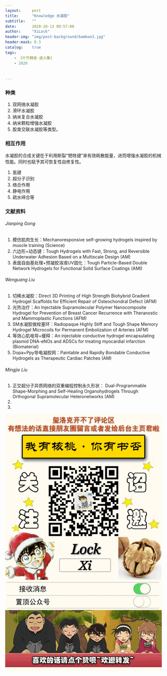 ```yaml
---
layout:     post
title:      "Knowledge 水凝胶"
subtitle:   ""
date:       2020-10-13 09:57:00
author:     "XiLock"
header-img: "img/post-background/bamboo3.jpg"
header-mask: 0.3
catalog:    true
tags:
    - 《斤竹精舍·遂火集》
    - 2020


---
```


### 种类
1. 双网络水凝胶
1. 滑环水凝胶
1. 纳米复合水凝胶
1. 纳米颗粒增强水凝胶
1. 胶束交联水凝胶等类型。

### 相互作用
水凝胶的合成关键在于利用断裂“牺牲键”来有效耗散能量，进而增强水凝胶的机械性能。同时也赋予其可恢复性自修复性。

1. 氢键
1. 超分子识别
1. 络合作用
1. 静电作用
1. 疏水缔合等

### 文献资料
###### Jianping Gong
1. 模仿肌肉生长：Mechanoresponsive self-growing hydrogels inspired by muscle training (Science)
1. 六边形+动态键：Tough Hydrogels with Fast, Strong, and Reversible Underwater Adhesion Based on a Multiscale Design (AM)
1. 表面自由基处理+预凝胶溶液UV固化：Tough Particle-Based Double Network Hydrogels for Functional Solid Surface Coatings (AMI)

###### Wenguang Liu
1. 切稀水凝胶：Direct 3D Printing of High Strength Biohybrid Gradient Hydrogel Scaffolds for Efficient Repair of Osteochondral Defect (AFM)
1. 光热治疗：An Injectable Supramolecular Polymer Nanocomposite Hydrogel for Prevention of Breast Cancer Recurrence with Theranostic and Mammoplastic Functions (AFM) 
1. SM水凝胶做栓塞环：Radiopaque Highly Stiff and Tough Shape Memory Hydrogel Microcoils for Permanent Embolization of Arteries (AFM)
1. 等效心肌电导+缓释：An injectable conductive hydrogel encapsulating plasmid DNA-eNOs and ADSCs for treating myocardial infarction (Biomaterial)
1. Dopa+Ppy导电凝胶网：Paintable and Rapidly Bondable Conductive Hydrogels as Therapeutic Cardiac Patches (AM)

###### Mingjie Liu
1. 正交超分子异质网络的双重编程控制永久形状： Dual-Programmable Shape-Morphing and Self-Healing Organohydrogels Through Orthogonal Supramolecular Heteronetworks (AM)
1. 
1. 

![](/img/wc-tail.GIF)
